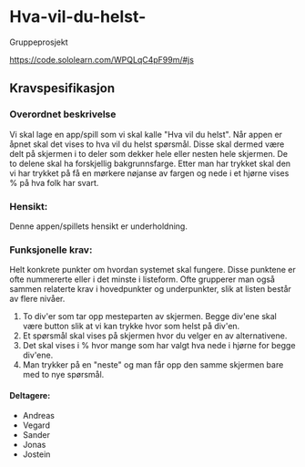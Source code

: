 # Hva-vil-du-helst-
Gruppeprosjekt

https://code.sololearn.com/WPQLqC4pF99m/#js


## Kravspesifikasjon

### Overordnet beskrivelse
Vi skal lage en app/spill som vi skal kalle "Hva vil du helst".
Når appen er åpnet skal det vises to hva vil du helst spørsmål. Disse skal dermed være delt på skjermen i to deler som dekker hele eller nesten hele skjermen. De to delene skal ha forskjellig bakgrunnsfarge. Etter man har trykket skal den vi har trykket på få en mørkere nøjanse av fargen og nede i et hjørne vises % på hva folk har svart. 

### Hensikt: 
Denne appen/spillets hensikt er underholdning. 

### Funksjonelle krav: 
Helt konkrete punkter om hvordan systemet skal fungere. Disse punktene er ofte nummererte eller i det minste i listeform. 
Ofte grupperer man også sammen relaterte krav i hovedpunkter og underpunkter, slik at listen består av flere nivåer.

1. To div'er som tar opp mesteparten av skjermen. Begge div'ene skal være button slik at vi kan trykke hvor som helst på div'en.
2. Et spørsmål skal vises på skjermen hvor du velger en av alternativene.
3. Det skal vises i % hvor mange som har valgt hva nede i hjørne for begge div'ene.
4. Man trykker på en "neste" og man får opp den samme skjermen bare med to nye spørsmål.

#### Deltagere:
- Andreas
- Vegard
- Sander
- Jonas
- Jostein

